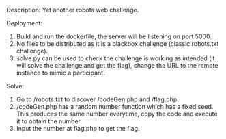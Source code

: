 Description: Yet another robots web challenge.

Deployment: 
1) Build and run the dockerfile, the server will be listening on port 5000.
2) No files to be distributed as it is a blackbox challenge (classic robots.txt challenge).
3) solve.py can be used to check the challenge is working as intended (it will solve the challenge and get the flag), change the URL to the remote instance to mimic a participant.

Solve: 
1) Go to /robots.txt to discover /codeGen.php and /flag.php.
2) /codeGen.php has a random number function which has a fixed seed. This produces the same number everytime, copy the code and execute it to obtain the number.
3) Input the number at flag.php to get the flag.


